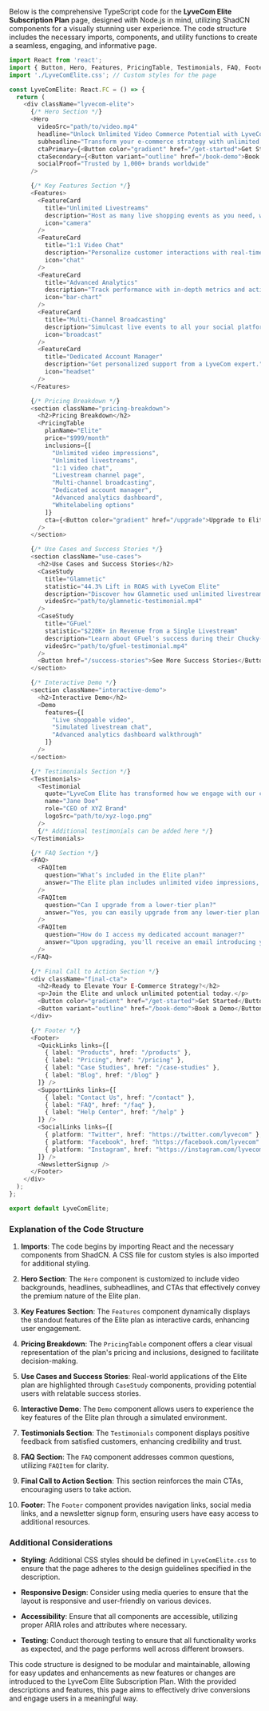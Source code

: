 Below is the comprehensive TypeScript code for the **LyveCom Elite Subscription Plan** page, designed with Node.js in mind, utilizing ShadCN components for a visually stunning user experience. The code structure includes the necessary imports, components, and utility functions to create a seamless, engaging, and informative page.

```typescript
import React from 'react';
import { Button, Hero, Features, PricingTable, Testimonials, FAQ, Footer } from 'shadcn-components';
import './LyveComElite.css'; // Custom styles for the page

const LyveComElite: React.FC = () => {
  return (
    <div className="lyvecom-elite">
      {/* Hero Section */}
      <Hero 
        videoSrc="path/to/video.mp4"
        headline="Unlock Unlimited Video Commerce Potential with LyveCom Elite"
        subheadline="Transform your e-commerce strategy with unlimited streams, advanced analytics, and 1:1 video chat—designed for brands ready to dominate."
        ctaPrimary={<Button color="gradient" href="/get-started">Get Started Today</Button>}
        ctaSecondary={<Button variant="outline" href="/book-demo">Book a Demo</Button>}
        socialProof="Trusted by 1,000+ brands worldwide"
      />

      {/* Key Features Section */}
      <Features>
        <FeatureCard 
          title="Unlimited Livestreams" 
          description="Host as many live shopping events as you need, with no restrictions." 
          icon="camera" 
        />
        <FeatureCard 
          title="1:1 Video Chat" 
          description="Personalize customer interactions with real-time video support." 
          icon="chat" 
        />
        <FeatureCard 
          title="Advanced Analytics" 
          description="Track performance with in-depth metrics and actionable insights." 
          icon="bar-chart" 
        />
        <FeatureCard 
          title="Multi-Channel Broadcasting" 
          description="Simulcast live events to all your social platforms seamlessly." 
          icon="broadcast" 
        />
        <FeatureCard 
          title="Dedicated Account Manager" 
          description="Get personalized support from a LyveCom expert." 
          icon="headset" 
        />
      </Features>

      {/* Pricing Breakdown */}
      <section className="pricing-breakdown">
        <h2>Pricing Breakdown</h2>
        <PricingTable 
          planName="Elite"
          price="$999/month"
          inclusions={[
            "Unlimited video impressions",
            "Unlimited livestreams",
            "1:1 video chat",
            "Livestream channel page",
            "Multi-channel broadcasting",
            "Dedicated account manager",
            "Advanced analytics dashboard",
            "Whitelabeling options"
          ]}
          cta={<Button color="gradient" href="/upgrade">Upgrade to Elite</Button>}
        />
      </section>

      {/* Use Cases and Success Stories */}
      <section className="use-cases">
        <h2>Use Cases and Success Stories</h2>
        <CaseStudy 
          title="Glamnetic"
          statistic="44.3% Lift in ROAS with LyveCom Elite"
          description="Discover how Glamnetic used unlimited livestreams and 1:1 video chat to boost engagement and sales."
          videoSrc="path/to/glamnetic-testimonial.mp4"
        />
        <CaseStudy 
          title="GFuel"
          statistic="$220K+ in Revenue from a Single Livestream"
          description="Learn about GFuel's success during their Chucky-themed livestream event."
          videoSrc="path/to/gfuel-testimonial.mp4"
        />
        <Button href="/success-stories">See More Success Stories</Button>
      </section>

      {/* Interactive Demo */}
      <section className="interactive-demo">
        <h2>Interactive Demo</h2>
        <Demo 
          features={[
            "Live shoppable video",
            "Simulated livestream chat",
            "Advanced analytics dashboard walkthrough"
          ]}
        />
      </section>

      {/* Testimonials Section */}
      <Testimonials>
        <Testimonial 
          quote="LyveCom Elite has transformed how we engage with our customers. The unlimited livestreams and 1:1 video chat are game-changers!"
          name="Jane Doe"
          role="CEO of XYZ Brand"
          logoSrc="path/to/xyz-logo.png"
        />
        {/* Additional testimonials can be added here */}
      </Testimonials>

      {/* FAQ Section */}
      <FAQ>
        <FAQItem 
          question="What’s included in the Elite plan?" 
          answer="The Elite plan includes unlimited video impressions, unlimited livestreams, dedicated account manager, and much more." 
        />
        <FAQItem 
          question="Can I upgrade from a lower-tier plan?" 
          answer="Yes, you can easily upgrade from any lower-tier plan to the Elite plan." 
        />
        <FAQItem 
          question="How do I access my dedicated account manager?" 
          answer="Upon upgrading, you'll receive an email introducing you to your dedicated account manager." 
        />
      </FAQ>

      {/* Final Call to Action Section */}
      <div className="final-cta">
        <h2>Ready to Elevate Your E-Commerce Strategy?</h2>
        <p>Join the Elite and unlock unlimited potential today.</p>
        <Button color="gradient" href="/get-started">Get Started</Button>
        <Button variant="outline" href="/book-demo">Book a Demo</Button>
      </div>

      {/* Footer */}
      <Footer>
        <QuickLinks links={[
          { label: "Products", href: "/products" },
          { label: "Pricing", href: "/pricing" },
          { label: "Case Studies", href: "/case-studies" },
          { label: "Blog", href: "/blog" }
        ]} />
        <SupportLinks links={[
          { label: "Contact Us", href: "/contact" },
          { label: "FAQ", href: "/faq" },
          { label: "Help Center", href: "/help" }
        ]} />
        <SocialLinks links={[
          { platform: "Twitter", href: "https://twitter.com/lyvecom" },
          { platform: "Facebook", href: "https://facebook.com/lyvecom" },
          { platform: "Instagram", href: "https://instagram.com/lyvecom" }
        ]} />
        <NewsletterSignup />
      </Footer>
    </div>
  );
};

export default LyveComElite;
```

### Explanation of the Code Structure

1. **Imports**: The code begins by importing React and the necessary components from ShadCN. A CSS file for custom styles is also imported for additional styling.

2. **Hero Section**: The `Hero` component is customized to include video backgrounds, headlines, subheadlines, and CTAs that effectively convey the premium nature of the Elite plan.

3. **Key Features Section**: The `Features` component dynamically displays the standout features of the Elite plan as interactive cards, enhancing user engagement.

4. **Pricing Breakdown**: The `PricingTable` component offers a clear visual representation of the plan's pricing and inclusions, designed to facilitate decision-making.

5. **Use Cases and Success Stories**: Real-world applications of the Elite plan are highlighted through `CaseStudy` components, providing potential users with relatable success stories.

6. **Interactive Demo**: The `Demo` component allows users to experience the key features of the Elite plan through a simulated environment.

7. **Testimonials Section**: The `Testimonials` component displays positive feedback from satisfied customers, enhancing credibility and trust.

8. **FAQ Section**: The `FAQ` component addresses common questions, utilizing `FAQItem` for clarity.

9. **Final Call to Action Section**: This section reinforces the main CTAs, encouraging users to take action.

10. **Footer**: The `Footer` component provides navigation links, social media links, and a newsletter signup form, ensuring users have easy access to additional resources.

### Additional Considerations

- **Styling**: Additional CSS styles should be defined in `LyveComElite.css` to ensure that the page adheres to the design guidelines specified in the description.

- **Responsive Design**: Consider using media queries to ensure that the layout is responsive and user-friendly on various devices.

- **Accessibility**: Ensure that all components are accessible, utilizing proper ARIA roles and attributes where necessary.

- **Testing**: Conduct thorough testing to ensure that all functionality works as expected, and the page performs well across different browsers.

This code structure is designed to be modular and maintainable, allowing for easy updates and enhancements as new features or changes are introduced to the LyveCom Elite Subscription Plan. With the provided descriptions and features, this page aims to effectively drive conversions and engage users in a meaningful way.